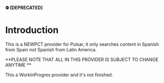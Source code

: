 **:no_entry: [DEPRECATED]**

Introduction
===================
This is a NEWPCT provider for Pulsar, it only searches content in Spanish from Spain not Spanish from Latin America.

**PLEASE NOTE THAT ALL IN THIS PROVIDER IS SUBJECT TO CHANGE ANYTIME **

This a WorkInProgres provider and it's not finished. 
